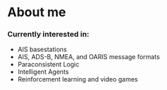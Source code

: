 # About me
### Currently interested in:
- AIS basestations
- AIS, ADS-B, NMEA, and OARIS message formats
- Paraconsistent Logic
- Intelligent Agents
- Reinforcement learning and video games

